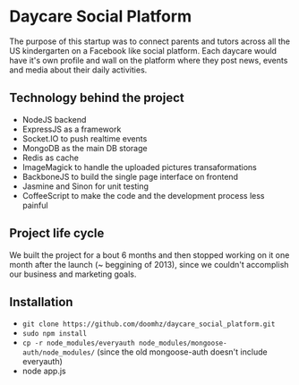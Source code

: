Daycare Social Platform
=======================

The purpose of this startup was to connect parents and tutors across all the US kindergarten on a Facebook like social platform.
Each daycare would have it's own profile and wall on the platform where they post news, events and media about their daily activities.

Technology behind the project
-----------------------------

* NodeJS backend
* ExpressJS as a framework
* Socket.IO to push realtime events
* MongoDB as the main DB storage
* Redis as cache
* ImageMagick to handle the uploaded pictures transaformations
* BackboneJS to build the single page interface on frontend
* Jasmine and Sinon for unit testing
* CoffeeScript to make the code and the development process less painful

Project life cycle
------------------

We built the project for a bout 6 months and then stopped working on it one month after the launch (~ beggining of 2013), since we couldn't accomplish our business and marketing goals.

Installation
------------

* `git clone https://github.com/doomhz/daycare_social_platform.git`
* `sudo npm install`
* `cp -r node_modules/everyauth node_modules/mongoose-auth/node_modules/` (since the old mongoose-auth doesn't include everyauth)
* node app.js